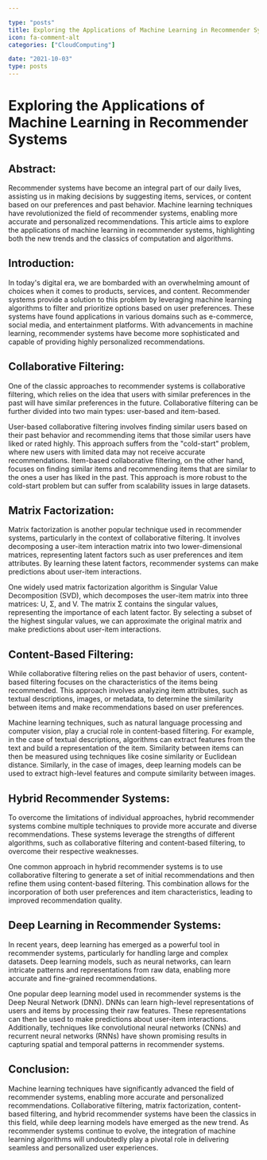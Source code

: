 ```yaml
---

type: "posts"
title: Exploring the Applications of Machine Learning in Recommender Systems
icon: fa-comment-alt
categories: ["CloudComputing"]

date: "2021-10-03"
type: posts
---
```



# Exploring the Applications of Machine Learning in Recommender Systems

## Abstract:

Recommender systems have become an integral part of our daily lives, assisting us in making decisions by suggesting items, services, or content based on our preferences and past behavior. Machine learning techniques have revolutionized the field of recommender systems, enabling more accurate and personalized recommendations. This article aims to explore the applications of machine learning in recommender systems, highlighting both the new trends and the classics of computation and algorithms.

## Introduction:

In today's digital era, we are bombarded with an overwhelming amount of choices when it comes to products, services, and content. Recommender systems provide a solution to this problem by leveraging machine learning algorithms to filter and prioritize options based on user preferences. These systems have found applications in various domains such as e-commerce, social media, and entertainment platforms. With advancements in machine learning, recommender systems have become more sophisticated and capable of providing highly personalized recommendations.

## Collaborative Filtering:

One of the classic approaches to recommender systems is collaborative filtering, which relies on the idea that users with similar preferences in the past will have similar preferences in the future. Collaborative filtering can be further divided into two main types: user-based and item-based.

User-based collaborative filtering involves finding similar users based on their past behavior and recommending items that those similar users have liked or rated highly. This approach suffers from the "cold-start" problem, where new users with limited data may not receive accurate recommendations. Item-based collaborative filtering, on the other hand, focuses on finding similar items and recommending items that are similar to the ones a user has liked in the past. This approach is more robust to the cold-start problem but can suffer from scalability issues in large datasets.

## Matrix Factorization:

Matrix factorization is another popular technique used in recommender systems, particularly in the context of collaborative filtering. It involves decomposing a user-item interaction matrix into two lower-dimensional matrices, representing latent factors such as user preferences and item attributes. By learning these latent factors, recommender systems can make predictions about user-item interactions.

One widely used matrix factorization algorithm is Singular Value Decomposition (SVD), which decomposes the user-item matrix into three matrices: U, Σ, and V. The matrix Σ contains the singular values, representing the importance of each latent factor. By selecting a subset of the highest singular values, we can approximate the original matrix and make predictions about user-item interactions.

## Content-Based Filtering:

While collaborative filtering relies on the past behavior of users, content-based filtering focuses on the characteristics of the items being recommended. This approach involves analyzing item attributes, such as textual descriptions, images, or metadata, to determine the similarity between items and make recommendations based on user preferences.

Machine learning techniques, such as natural language processing and computer vision, play a crucial role in content-based filtering. For example, in the case of textual descriptions, algorithms can extract features from the text and build a representation of the item. Similarity between items can then be measured using techniques like cosine similarity or Euclidean distance. Similarly, in the case of images, deep learning models can be used to extract high-level features and compute similarity between images.

## Hybrid Recommender Systems:

To overcome the limitations of individual approaches, hybrid recommender systems combine multiple techniques to provide more accurate and diverse recommendations. These systems leverage the strengths of different algorithms, such as collaborative filtering and content-based filtering, to overcome their respective weaknesses.

One common approach in hybrid recommender systems is to use collaborative filtering to generate a set of initial recommendations and then refine them using content-based filtering. This combination allows for the incorporation of both user preferences and item characteristics, leading to improved recommendation quality.

## Deep Learning in Recommender Systems:

In recent years, deep learning has emerged as a powerful tool in recommender systems, particularly for handling large and complex datasets. Deep learning models, such as neural networks, can learn intricate patterns and representations from raw data, enabling more accurate and fine-grained recommendations.

One popular deep learning model used in recommender systems is the Deep Neural Network (DNN). DNNs can learn high-level representations of users and items by processing their raw features. These representations can then be used to make predictions about user-item interactions. Additionally, techniques like convolutional neural networks (CNNs) and recurrent neural networks (RNNs) have shown promising results in capturing spatial and temporal patterns in recommender systems.

## Conclusion:

Machine learning techniques have significantly advanced the field of recommender systems, enabling more accurate and personalized recommendations. Collaborative filtering, matrix factorization, content-based filtering, and hybrid recommender systems have been the classics in this field, while deep learning models have emerged as the new trend. As recommender systems continue to evolve, the integration of machine learning algorithms will undoubtedly play a pivotal role in delivering seamless and personalized user experiences.
